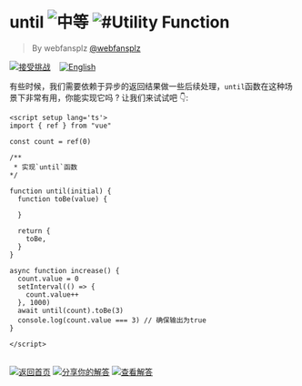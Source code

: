 <!--info-header-start--><h1>until <img src="https://img.shields.io/badge/-%E4%B8%AD%E7%AD%89-d9901a" alt="中等"/> <img src="https://img.shields.io/badge/-%23Utility%20Function-999" alt="#Utility Function"/></h1><blockquote><p>By webfansplz <a href="https://github.com/webfansplz" target="_blank">@webfansplz</a></p></blockquote><p><a href="https://sfc.vuejs.org/#eNpNkc9uwyAMxl/FyqVJWiWZepuSatuth70BF4TcDpUAAtNpqvruM6TZekL298N/Pt+qd++7a8LqtRqjCtoTRKTkwUh7njYUNwdh9exdILhBwBPc4RTcDKLiX6ISVljlbCRQLlmCKTP10OR837bCQgvH2RuckVX6QmBKGzglq0g7pto+s2u8yLW2mrQ0Ddy4wh8M5D6wvkqTsChZuy9P4KGDXXAo3O6hFkDGH6v+62irAsqI9aNBmb0rhXmDIafYhaMlDJysGZsOa+0ndrstPXbwMgx5ZQD5LTU9dihg05WZ90XNRjmDnXHnRV1bThPsG+h7+JQXhJgCFqtcIp8IdAQKbPayytgvd+K7cEDI5kpCjgBGD2/KaHWZRLWuKKoiARzXRAZ7z9mxf/pd3X8BOR2zCw==" target="_blank"><img src="https://img.shields.io/badge/-%E6%8E%A5%E5%8F%97%E6%8C%91%E6%88%98-213547?logo=vue.js&logoColor=42b883" alt="接受挑战"/></a> &nbsp;&nbsp;&nbsp;<a href="./README.md" target="_blank"><img src="https://img.shields.io/badge/-English-gray" alt="English"/></a> </p><!--info-header-end-->


有些时候，我们需要依赖于异步的返回结果做一些后续处理，`until`函数在这种场景下非常有用，你能实现它吗 ? 让我们来试试吧 👇:


```vue
<script setup lang='ts'>
import { ref } from "vue"

const count = ref(0)

/**
 * 实现`until`函数
*/

function until(initial) {
  function toBe(value) {

  }

  return {
    toBe,
  }
}

async function increase() {
  count.value = 0
  setInterval(() => {
    count.value++
  }, 1000)
  await until(count).toBe(3)
  console.log(count.value === 3) // 确保输出为true
}

</script>

```
<!--info-footer-start--><br><a href="../../README.zh-CN.md" target="_blank"><img src="https://img.shields.io/badge/-%E8%BF%94%E5%9B%9E%E9%A6%96%E9%A1%B5-grey" alt="返回首页"/></a> <a href="https://github.com/webfansplz/vuejs-challenges/issues/new?labels=answer,zh-CN&template=1-answer.zh-CN.md&title=16%20-%20until" target="_blank"><img src="https://img.shields.io/badge/-%E5%88%86%E4%BA%AB%E4%BD%A0%E7%9A%84%E8%A7%A3%E7%AD%94-teal" alt="分享你的解答"/></a> <a href="https://github.com/webfansplz/vuejs-challenges/issues?q=label%3A16+label%3Aanswer" target="_blank"><img src="https://img.shields.io/badge/-%E6%9F%A5%E7%9C%8B%E8%A7%A3%E7%AD%94-de5a77?logo=awesome-lists&logoColor=white" alt="查看解答"/></a> <!--info-footer-end-->
